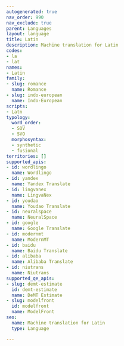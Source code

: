 ```yaml
---
autogenerated: true
nav_order: 990
nav_exclude: true
parent: Languages
layout: language
title: Latin
description: Machine translation for Latin
codes:
- la
- lat
names:
- Latin
family:
- slug: romance
  name: Romance
- slug: indo-european
  name: Indo-European
scripts:
- Latn
typology:
  word_order:
  - SOV
  - SVO
  morphosyntax:
  - synthetic
  - fusional
territories: []
supported_apis:
- id: wordlingo
  name: Wordlingo
- id: yandex
  name: Yandex Translate
- id: lingvanex
  name: LingvaNex
- id: youdao
  name: Youdao Translate
- id: neuralspace
  name: NeuralSpace
- id: google
  name: Google Translate
- id: modernmt
  name: ModernMT
- id: baidu
  name: Baidu Translate
- id: alibaba
  name: Alibaba Translate
- id: niutrans
  name: Niutrans
supported_qe_apis:
- slug: demt-estimate
  id: demt-estimate
  name: DeMT Estimate
- slug: modelfront
  id: modelfront
  name: ModelFront
seo:
  name: Machine translation for Latin
  type: Language

---
```


